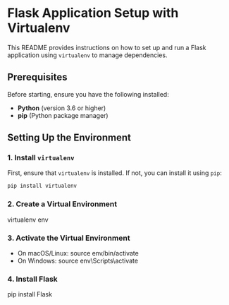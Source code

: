 # Flask Application Setup with Virtualenv

This README provides instructions on how to set up and run a Flask application using `virtualenv` to manage dependencies.

## Prerequisites

Before starting, ensure you have the following installed:

- **Python** (version 3.6 or higher)
- **pip** (Python package manager)

## Setting Up the Environment

### 1. Install `virtualenv`

First, ensure that `virtualenv` is installed. If not, you can install it using `pip`:

```bash
pip install virtualenv
```

### 2. Create a Virtual Environment

virtualenv env

### 3. Activate the Virtual Environment

- On macOS/Linux: source env/bin/activate
- On Windows: source env\Scripts\activate

### 4. Install Flask

pip install Flask
